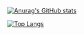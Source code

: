 [![Anurag's GitHub stats](https://github-readme-stats.vercel.app/api?username=BigLad23)](https://github.com/anuraghazra/github-readme-stats)

[![Top Langs](https://github-readme-stats.vercel.app/api/top-langs/?username=BigLad23&langs_count=10)](https://github.com/anuraghazra/github-readme-stats)
